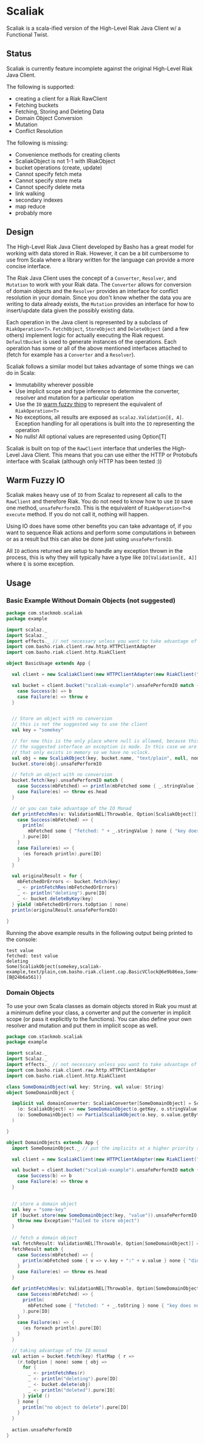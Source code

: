 # Scaliak

Scaliak is a scala-ified version of the High-Level Riak Java Client w/ a Functional Twist.

## Status

Scaliak is currently feature incomplete against the original High-Level Riak Java Client.

The following is supported:

  - creating a client for a Riak RawClient
  - Fetching buckets
  - Fetching, Storing and Deleting Data
  - Domain Object Conversion
  - Mutation
  - Conflict Resolution

The following is missing:

  - Convenience methods for creating clients
  - ScaliakObject is not 1-1 with IRiakObject
  - bucket operations (create, update)
  - Cannot specify fetch meta
  - Cannot specify store meta
  - Cannot specify delete meta
  - link walking
  - secondary indexes
  - map reduce
  - probably more

## Design

The High-Level Riak Java Client developed by Basho has a great model for working with data stored in Riak. However, it can be a bit cumbersome to use from Scala where a library written for the language can provide a more concise interface. 

The Riak Java Client uses the concept of a `Converter`, `Resolver`, and `Mutation` to work with your Riak data. The `Converter` allows for conversion of domain objects and the `Resolver` provides an interface for conflict resolution in your domain. Since you don't know whether the data you are writing to data already exists, the `Mutation` provides an interface for how to insert/update data given the possibly existing data. 

Each operation in the Java client is represented by a subclass of `RiakOperation<T>`. `FetchObject`, `StoreObject` and `DeleteObject` (and a few others) implement logic for actually executing the Riak request. `DefaultBucket` is used to generate instances of the operations. Each operation has some or all of the above mentioned interfaces attached to (fetch for example has a `Converter` and a `Resolver`). 

Scaliak follows a similar model but takes advantage of some things we can do in Scala:

- Immutability wherever possible
- Use implicit scope and type inference to determine the converter, resolver and mutation for a particular operation
- Use the `IO` [warm fuzzy thing](http://www.urbandictionary.com/define.php?term=Warm%20Fuzzy%20Thing) to represent the equivalent of `RiakOperation<T>`
- No exceptions, all results are exposed as `scalaz.Validation[E, A]`. Exception handling for all operations is built into the `IO` representing the operation
- No nulls! All optional values are represented using Option[T]

Scaliak is built on top of the `RawClient` interface that underlies the High-Level Java Client. This means that you can use either the HTTP or Protobufs interface with Scaliak (although only HTTP has been tested :))

## Warm Fuzzy IO

Scaliak makes heavy use of `IO` from Scalaz to represent all calls to the `RawClient` and therefore Riak. You do not need to know how to use `IO` save one method, `unsafePerformIO`. This is the equivalent of `RiakOperation<T>`s `execute` method. If you do not call it, nothing will happen. 

Using IO does have some other benefits you can take advantage of, if you want to sequence Riak actions and perform some computations in between or as a result but this can also be done just using `unsafePerformIO`. 

All `IO` actions returned are setup to handle any exception thrown in the process, this is why they will typically have a type like `IO[Validation[E, A]]` where `E` is some exception.

## Usage

### Basic Example Without Domain Objects (not suggested)

```scala
package com.stackmob.scaliak
package example

import scalaz._
import Scalaz._
import effects._ // not necessary unless you want to take advantage of IO monad
import com.basho.riak.client.raw.http.HTTPClientAdapter
import com.basho.riak.client.http.RiakClient

object BasicUsage extends App {

  val client = new ScaliakClient(new HTTPClientAdapter(new RiakClient("http://localhost:8091/riak")))

  val bucket = client.bucket("scaliak-example").unsafePerformIO match {
    case Success(b) => b
    case Failure(e) => throw e
  }


  // Store an object with no conversion
  // this is not the suggested way to use the client
  val key = "somekey"

  // for now this is the only place where null is allowed, because this is not
  // the suggested interface an exception is made. In this case we are storing an object
  // that only exists in memory so we have no vclock.
  val obj = new ScaliakObject(key, bucket.name, "text/plain", null, none, "test value".getBytes)
  bucket.store(obj).unsafePerformIO  

  // fetch an object with no conversion
  bucket.fetch(key).unsafePerformIO match {
    case Success(mbFetched) => println(mbFetched some { _.stringValue } none { "did not find key" })
    case Failure(es) => throw es.head
  }

  // or you can take advantage of the IO Monad
  def printFetchRes(v: ValidationNEL[Throwable, Option[ScaliakObject]]): IO[Unit] = v match {
    case Success(mbFetched) => {
      println(
        mbFetched some { "fetched: " + _.stringValue } none { "key does not exist" }
      ).pure[IO]
    }
    case Failure(es) => {
      (es foreach println).pure[IO]
    } 
  }

  val originalResult = for {
    mbFetchedOrErrors <- bucket.fetch(key)
    _ <- printFetchRes(mbFetchedOrErrors)
    _ <- println("deleting").pure[IO]
    _ <- bucket.deleteByKey(key)
  } yield (mbFetchedOrErrors.toOption | none)
  println(originalResult.unsafePerformIO)
 
}
```

Running the above example results in the following output being printed to the console:

	test value
	fetched: test value
	deleting
	Some(ScaliakObject(somekey,scaliak-example,text/plain,com.basho.riak.client.cap.BasicVClock@6e9b86ea,Some("64Cga4KBNvfNvC611kr9OR"),[B@24b6a561))


### Domain Objects

To use your own Scala classes as domain objects stored in Riak you must at a minimum define your class, a converter and put the converter in implicit scope (or pass it explicitly to the functions). You can also define your own resolver and mutation and put them in implicit scope as well.

```scala
package com.stackmob.scaliak
package example

import scalaz._
import Scalaz._
import effects._ // not necessary unless you want to take advantage of IO monad
import com.basho.riak.client.raw.http.HTTPClientAdapter
import com.basho.riak.client.http.RiakClient

class SomeDomainObject(val key: String, val value: String)
object SomeDomainObject {

  implicit val domainConverter: ScaliakConverter[SomeDomainObject] = ScaliakConverter.newConverter[SomeDomainObject](
    (o: ScaliakObject) => new SomeDomainObject(o.getKey, o.stringValue).successNel,
    (o: SomeDomainObject) => PartialScaliakObject(o.key, o.value.getBytes)
  )

}

object DomainObjects extends App {
  import SomeDomainObject._ // put the implicits at a higher priority scope

  val client = new ScaliakClient(new HTTPClientAdapter(new RiakClient("http://localhost:8091/riak")))

  val bucket = client.bucket("scaliak-example").unsafePerformIO match {
    case Success(b) => b
    case Failure(e) => throw e
  }

  
  // store a domain object
  val key = "some-key"
  if (bucket.store(new SomeDomainObject(key, "value")).unsafePerformIO.isFailure) {
    throw new Exception("failed to store object")
  }
  
  // fetch a domain object
  val fetchResult: ValidationNEL[Throwable, Option[SomeDomainObject]] = bucket.fetch(key).unsafePerformIO
  fetchResult match {
    case Success(mbFetched) => {
      println(mbFetched some { v => v.key + ":" + v.value } none { "did not find key" })
    }
    case Failure(es) => throw es.head
  }

  def printFetchRes(v: ValidationNEL[Throwable, Option[SomeDomainObject]]): IO[Unit] = v match {
    case Success(mbFetched) => {
      println(
        mbFetched some { "fetched: " + _.toString } none { "key does not exist" }
      ).pure[IO]
    }
    case Failure(es) => {
      (es foreach println).pure[IO]
    }
  }    

  // taking advantage of the IO monad
  val action = bucket.fetch(key) flatMap { r =>
    (r.toOption | none) some { obj =>
      for {
        _ <- printFetchRes(r)
        _ <- println("deleting").pure[IO]
        _ <- bucket.delete(obj)
        _ <- println("deleted").pure[IO]
      } yield ()
    } none {
      println("no object to delete").pure[IO]
    }
  }
  
  action.unsafePerformIO
}
```